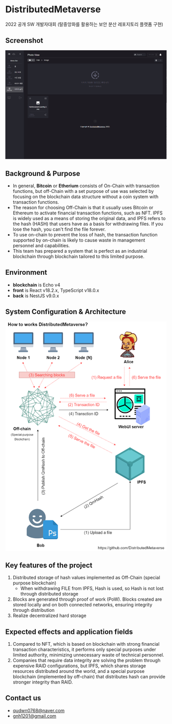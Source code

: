 # DistributedMetaverse
2022 공개 SW 개발자대회 (탈중앙화를 활용하는 보안 분산 레포지토리 플랫폼 구현)

## Screenshot
![Screenshot](./image.png)

## Background & Purpose
- In general, **Bitcoin** or **Etherium** consists of On-Chain with transaction functions, but off-Chain with a set purpose of use was selected by focusing on the blockchain data structure without a coin system with transaction functions.
- The reason for choosing Off-Chain is that it usually uses Bitcoin or Ethereum to activate financial transaction functions, such as NFT. IPFS is widely used as a means of storing the original data, and IPFS refers to the hash (HASH) that users have as a basis for withdrawing files. If you lose the hash, you can't find the file forever.
- To use on-chain to prevent the loss of hash, the transaction function supported by on-chain is likely to cause waste in management personnel and capabilities.
- This team has prepared a system that is perfect as an industrial blockchain through blockchain tailored to this limited purpose.

## Environment
- **blockchain** is Echo v4
- **front** is React v18.2.x, TypeScript v18.0.x
- **back** is NestJS v9.0.x

## System Configuration & Architecture
![System Architecture](./diagram.png)

## Key features of the project
1. Distributed storage of hash values implemented as Off-Chain (special purpose blockchain)
	- When withdrawing FILE from IPFS, Hash is used, so Hash is not lost through distributed storage
2. Blocks are generated through proof of work (PoW). Blocks created are stored locally and on both connected networks, ensuring integrity through distribution
3. Realize decentralized hard storage

## Expected effects and application fields
1. Compared to NFT, which is based on blockchain with strong financial transaction characteristics, it performs only special purposes under limited authority, minimizing unnecessary waste of technical personnel.
2. Companies that require data integrity are solving the problem through expensive RAID configurations, but IPFS, which shares storage resources distributed around the world, and a special purpose blockchain (implemented by off-chain) that distributes hash can provide stronger integrity than RAID.

## Contact us
- qudwn0768@naver.com
- gnh1201@gmail.com
